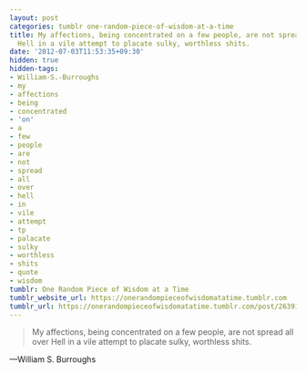 ```yaml
---
layout: post
categories: tumblr one-random-piece-of-wisdom-at-a-time
title: My affections, being concentrated on a few people, are not spread all over
  Hell in a vile attempt to placate sulky, worthless shits.
date: '2012-07-03T11:53:35+09:30'
hidden: true
hidden-tags:
- William-S.-Burroughs
- my
- affections
- being
- concentrated
- 'on'
- a
- few
- people
- are
- not
- spread
- all
- over
- hell
- in
- vile
- attempt
- tp
- palacate
- sulky
- worthless
- shits
- quote
- wisdom
tumblr: One Random Piece of Wisdom at a Time
tumblr_website_url: https://onerandompieceofwisdomatatime.tumblr.com
tumblr_url: https://onerandompieceofwisdomatatime.tumblr.com/post/26391729036/my-affections-being-concentrated-on-a-few
---
```

> My affections, being concentrated on a few people, are not spread all over Hell in a vile attempt to placate sulky, worthless shits.

—William S. Burroughs&nbsp;
